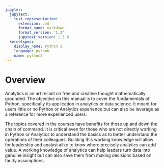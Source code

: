 ```yaml
---
jupyter:
  jupytext:
    text_representation:
      extension: .md
      format_name: markdown
      format_version: '1.2'
      jupytext_version: 1.3.0
  kernelspec:
    display_name: Python 3
    language: python
    name: python3
---
```


<!-- #region -->
<a id="overview"></a>
# Overview
Analytics is an art reliant on free and creative thought mathematically grounded. The objective on this manual is to cover the fundamentals of Python, specifically its application in analytics or data science. It meant for users little or no Python or Analytics experience but can also be leverage as a reference for more experienced users. 


The topics covered in the courses have benefits for those up and down the chain of command. It is critical even for those who are not directly working in Python or Analytics to understand the basics as to better understand the operations of their colleagues. Building this working knowledge will allow for leadership and analyst alike to know where precisely analytics can add value. A working knowledge of analytics can help leaders turn data into genuine insight but can also save them from making decisions based on faulty assumptions.

<!-- #endregion -->
